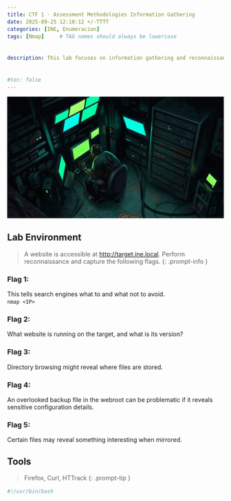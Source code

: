 ```yaml
---
title: CTF 1 - Assessment Methodologies Information Gathering
date: 2025-09-25 12:10:12 +/-TTTT
categories: [INE, Enumeracion]
tags: [Nmap]     # TAG names should always be lowercase


description: This lab focuses on information gathering and reconnaissance techniques to analyze a target website.


#toc: false
---
```


![img-description](/assets/img/Posts/CTF.jpg)

## Lab Environment
> A website is accessible at http://target.ine.local. Perform reconnaissance and capture the following flags.
{: .prompt-info }

### Flag 1: 
This tells search engines what to and what not to avoid.
<br>`nmap <IP>`

### Flag 2: 
What website is running on the target, and what is its version?

### Flag 3: 
Directory browsing might reveal where files are stored.

### Flag 4: 
An overlooked backup file in the webroot can be problematic if it reveals sensitive configuration details.

### Flag 5:
Certain files may reveal something interesting when mirrored.

## Tools 
> Firefox, Curl, HTTrack
{: .prompt-tip }

```bash
#!/usr/bin/bash
```

